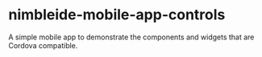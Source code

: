 # nimbleide-mobile-app-controls
A simple mobile app to demonstrate the components and widgets that are Cordova compatible.
